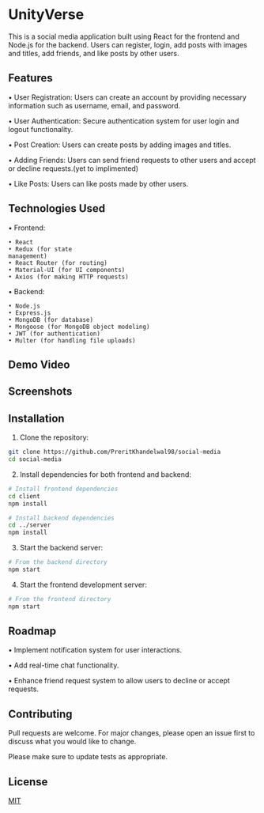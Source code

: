 # UnityVerse

This is a social media application built using React for the frontend and Node.js for the backend. Users can register, login, add posts with images and titles, add friends, and like posts by other users.

## Features

• User Registration: Users can create an account by providing necessary information such as username, email, and password.

• User Authentication: Secure authentication system for user login and logout functionality.

• Post Creation: Users can create posts by adding images and titles.

• Adding Friends: Users can send friend requests to other users and accept or decline requests.(yet to implimented)

• Like Posts: Users can like posts made by other users.

## Technologies Used
• Frontend:

    • React
    • Redux (for state 
    management)
    • React Router (for routing)
    • Material-UI (for UI components)
    • Axios (for making HTTP requests)
• Backend:

    • Node.js
    • Express.js
    • MongoDB (for database)
    • Mongoose (for MongoDB object modeling)
    • JWT (for authentication)
    • Multer (for handling file uploads)

## Demo Video

## Screenshots

## Installation
1. Clone the repository:
```bash
git clone https://github.com/PreritKhandelwal98/social-media
cd social-media
```
2. Install dependencies for both frontend and backend:
```bash
# Install frontend dependencies
cd client
npm install

# Install backend dependencies
cd ../server
npm install
```
3. Start the backend server:
```bash
# From the backend directory
npm start
```
4. Start the frontend development server:
```bash
# From the frontend directory
npm start
```
## Roadmap
• Implement notification system for user interactions.

• Add real-time chat functionality.

• Enhance friend request system to allow users to decline or accept requests.

## Contributing

Pull requests are welcome. For major changes, please open an issue first
to discuss what you would like to change.

Please make sure to update tests as appropriate.

## License

[MIT](https://choosealicense.com/licenses/mit/)
